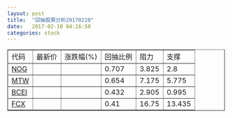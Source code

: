 ```yaml
---
layout: post
title:  "回抽股票分析20170210"
date:   2017-02-10 04:16:50
categories: stock
---
```

<script type="text/javascript">
var stockList = []
stockList.push('gb_nog');
stockList.push('gb_mtw');
stockList.push('gb_bcei');
stockList.push('gb_fcx');
</script>
<table border="1">
 <tr>
 <td>代码</td>
 <td>最新价</td>
 <td>涨跌幅(%)</td>
 <td>回抽比例</td>
 <td>阻力</td>
 <td>支撑</td>
</tr>
  <tr id="nog">
  <td><a href="http://stock.finance.sina.com.cn/usstock/quotes/NOG.html" target="_blank">NOG</a></td><td></td><td></td><td>0.707</td><td>3.825</td><td>2.8</td></tr>
  <tr id="mtw">
  <td><a href="http://stock.finance.sina.com.cn/usstock/quotes/MTW.html" target="_blank">MTW</a></td><td></td><td></td><td>0.654</td><td>7.175</td><td>5.775</td></tr>
  <tr id="bcei">
  <td><a href="http://stock.finance.sina.com.cn/usstock/quotes/BCEI.html" target="_blank">BCEI</a></td><td></td><td></td><td>0.432</td><td>2.905</td><td>0.995</td></tr>
  <tr id="fcx">
  <td><a href="http://stock.finance.sina.com.cn/usstock/quotes/FCX.html" target="_blank">FCX</a></td><td></td><td></td><td>0.41</td><td>16.75</td><td>13.435</td></tr>
</table>
